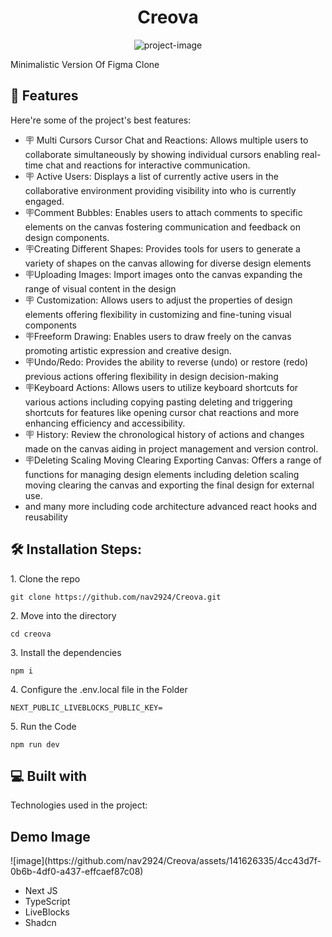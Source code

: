 <h1 align="center" id="title">Creova</h1>

<p align="center"><img src="https://socialify.git.ci/nav2924/Creova/image?language=1&amp;owner=1&amp;name=1&amp;stargazers=1&amp;theme=Light" alt="project-image"></p>

<p id="description">Minimalistic Version Of Figma Clone</p>

  
  
<h2>🧐 Features</h2>

Here're some of the project's best features:

*   🪧 Multi Cursors Cursor Chat and Reactions: Allows multiple users to collaborate simultaneously by showing individual cursors enabling real-time chat and reactions for interactive communication.
*   🪧 Active Users: Displays a list of currently active users in the collaborative environment providing visibility into who is currently engaged.
*   🪧Comment Bubbles: Enables users to attach comments to specific elements on the canvas fostering communication and feedback on design components.
*   🪧Creating Different Shapes: Provides tools for users to generate a variety of shapes on the canvas allowing for diverse design elements
*   🪧Uploading Images: Import images onto the canvas expanding the range of visual content in the design
*   🪧 Customization: Allows users to adjust the properties of design elements offering flexibility in customizing and fine-tuning visual components
*   🪧Freeform Drawing: Enables users to draw freely on the canvas promoting artistic expression and creative design.
*   🪧Undo/Redo: Provides the ability to reverse (undo) or restore (redo) previous actions offering flexibility in design decision-making
*   🪧Keyboard Actions: Allows users to utilize keyboard shortcuts for various actions including copying pasting deleting and triggering shortcuts for features like opening cursor chat reactions and more enhancing efficiency and accessibility.
*   🪧 History: Review the chronological history of actions and changes made on the canvas aiding in project management and version control.
*   🪧Deleting Scaling Moving Clearing Exporting Canvas: Offers a range of functions for managing design elements including deletion scaling moving clearing the canvas and exporting the final design for external use.
*   and many more including code architecture advanced react hooks and reusability

<h2>🛠️ Installation Steps:</h2>

<p>1. Clone the repo</p>

```
git clone https://github.com/nav2924/Creova.git
```

<p>2. Move into the directory</p>

```
cd creova
```

<p>3. Install the dependencies</p>

```
npm i
```

<p>4. Configure the .env.local file in the Folder</p>

```
NEXT_PUBLIC_LIVEBLOCKS_PUBLIC_KEY=
```

<p>5. Run the Code</p>

```
npm run dev
```

  
  
<h2>💻 Built with</h2>

Technologies used in the project:


<h2>Demo Image</h2>
![image](https://github.com/nav2924/Creova/assets/141626335/4cc43d7f-0b6b-4df0-a437-effcaef87c08)


*   Next JS
*   TypeScript
*   LiveBlocks
*   Shadcn
